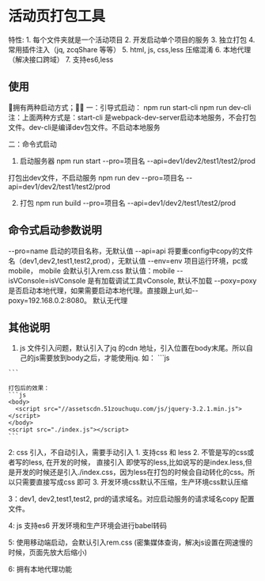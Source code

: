 # 活动页打包工具
  特性:
    1. 每个文件夹就是一个活动项目
    2. 开发启动单个项目的服务
    3. 独立打包
    4. 常用插件注入（jq, zcqShare 等等）
    5. html, js, css,less 压缩混淆
    6. 本地代理（解决接口跨域）
    7. 支持es6,less

## 使用
  拥有两种启动方式；
  一：引导式启动：
    npm run start-cli
    npm run dev-cli 
  注：上面两种方式是：start-cli 是webpack-dev-server启动本地服务，不会打包文件。dev-cli是编译dev包文件。不启动本地服务

  二：命令式启动

  1. 启动服务器
  npm run start --pro=项目名 --api=dev1/dev2/test1/test2/prod

  打包出dev文件，不启动服务
  npm run dev --pro=项目名 --api=dev1/dev2/test1/test2/prod

  2. 打包
   npm run build --pro=项目名 --api=dev1/dev2/test1/test2/prod

## 命令式启动参数说明
  --pro=name 启动的项目名称，无默认值
  --api=api  将要重config中copy的文件名（dev1,dev2,test1,test2,prod），无默认值
  --env=env  项目运行环境，pc或mobile， mobile 会默认引入rem.css 默认值：mobile
  --isVConsole=isVConsole 是有加载调试工具vConsole, 默认不加载
  --poxy=poxy 是否启动本地代理，如果需要启动本地代理。直接跟上url,如--poxy=192.168.0.2:8080。 默认无代理


## 其他说明

  1. js 文件引入问题，默认引入了jq 的cdn 地址，引入位置在body末尾。所以自己的js需要放到body之后，才能使用jq.
    如： 
    ```js
      <body>
      </body>
      <script src="./index.js"></script>
    ```
    
    打包后的效果：
    ```js
    <body>
      <script src="//assetscdn.51zouchuqu.com/js/jquery-3.2.1.min.js"></script>
    </body>
    <script src="./index.js"></script>
    ```

  2: css 引入，不自动引入，需要手动引入
    1. 支持css 和 less
    2. 不管是写的css或者写的less, 在开发的时候，
      直接引入 <link rel="stylesheet" href="./index.css">
      即使写的less,比如说写的是index.less,但是开发的时候还是引入./index.css，因为less在打包的时候会自动转化的css。所以只需要直接写成css 即可
    3. 开发环境css默认不压缩，生产环境css默认压缩

  3：dev1, dev2,test1,test2, prd的请求域名。对应启动服务的请求域名copy 配置文件。

  4: js 支持es6 开发环境和生产环境会进行babel转码

  5: 使用移动端启动，会默认引入rem.css (密集媒体查询，解决js设置在网速慢的时候，页面先放大后缩小)

  6: 拥有本地代理功能

